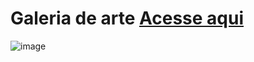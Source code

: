 # Galeria de arte <a href="https://paulovarrone.github.io/galeriadearte/" target="_blank">Acesse aqui</a>

![image](https://user-images.githubusercontent.com/100317569/216742670-ab9d5a77-40a3-4c01-afdc-fe5fda5d9252.png)
